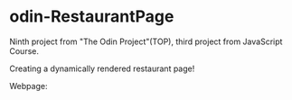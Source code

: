 # odin-RestaurantPage

Ninth project from "The Odin Project"(TOP), third project from JavaScript Course.

Creating a dynamically rendered restaurant page!

Webpage: 
